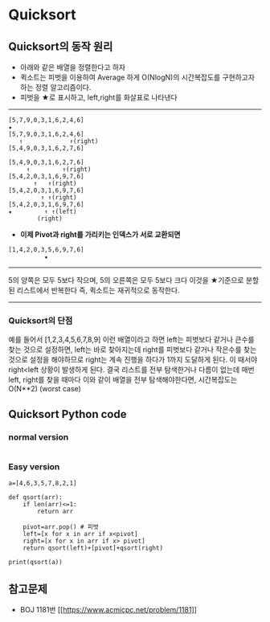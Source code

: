 # Quicksort

## Quicksort의 동작 원리

- 아래와 같은 배열을 정렬한다고 하자
- 퀵소트는 피벗을 이용하여 Average 하게 O(NlogN)의 시간복잡도를 구현하고자 하는 정렬 알고리즘이다.
- 피벗을 ★로 표시하고, left,right를 화살표로 나타낸다
___
```
[5,7,9,0,3,1,6,2,4,6]
★
[5,7,9,0,3,1,6,2,4,6]
   ↑             ↑(right)
[5,4,9,0,3,1,6,2,7,6]

[5,4,9,0,3,1,6,2,7,6]
     ↑         ↑(right)
[5,4,2,0,3,1,6,9,7,6] 
       ↑   ↑(right)
[5,4,2,0,3,1,6,9,7,6] 
         ↑ ↑(right)
[5,4,2,0,3,1,6,9,7,6] 
★         ↑ ↑(left)
        (right)
```
- <b>이제 Pivot과 right를 가리키는 인덱스가 서로 교환되면</b>
```
[1,4,2,0,3,5,6,9,7,6]
          ★
```
____
5의 양쪽은 모두 5보다 작으며, 5의 오른쪽은 모두 5보다 크다
이것을 ★기준으로 분할된 리스트에서 반복한다 즉, 퀵소트는 재귀적으로 동작한다.
___

### Quicksort의 단점

예를 들어서
[1,2,3,4,5,6,7,8,9] 이런 배열이라고 하면
left는 피벗보다 같거나 큰수를 찾는 것으로 설정하면, left는 바로 찾아지는데
right를 피벗보다 같거나 작은수를 찾는 것으로 설정을 해야하므로 right는 계속 진행을 하다가 1까지 도달하게 된다.
이 때서야 right<left 상황이 발생하게 된다. 결국 리스트를 전부 탐색한거나 다름이 없는데 매번 left, right를 찾을 때마다 이와 같이 배열을 전부 탐색해야한다면, 시간복잡도는 O(N**2) (worst case)

## Quicksort Python code

### normal version
```

```


### Easy version
```
a=[4,6,3,5,7,8,2,1]

def qsort(arr):
    if len(arr)<=1:
        return arr

    pivot=arr.pop() # 피벗
    left=[x for x in arr if x<pivot]
    right=[x for x in arr if x> pivot]
    return qsort(left)+[pivot]+qsort(right)

print(qsort(a))
```

## 참고문제
- BOJ 1181번 [[https://www.acmicpc.net/problem/1181]]
